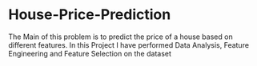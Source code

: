 # House-Price-Prediction
The Main of this problem is to predict the price of a house based on different features.
In this Project I have performed Data Analysis, Feature Engineering and Feature Selection on the dataset
